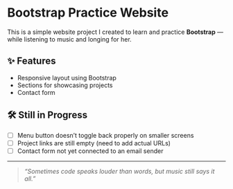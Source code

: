 # Bootstrap Practice Website

This is a simple website project I created to learn and practice **Bootstrap** — while listening to music and longing for her.

## ✨ Features
- Responsive layout using Bootstrap
- Sections for showcasing projects
- Contact form

## 🛠️ Still in Progress
- [ ] Menu button doesn’t toggle back properly on smaller screens
- [ ] Project links are still empty (need to add actual URLs)
- [ ] Contact form not yet connected to an email sender

---

> _“Sometimes code speaks louder than words, but music still says it all.”_
